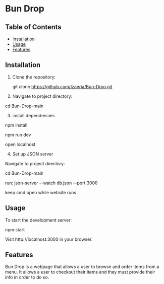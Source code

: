# Bun Drop

## Table of Contents

- [Installation](#installation)
- [Usage](#usage)
- [Features](#features)

## Installation

1. Clone the repository:

   git clone https://github.com/Izaeria/Bun-Drop.git

2. Navigate to project directory:

cd Bun-Drop-main

3. install dependencies

npm install

npm run dev

open localhost

4. Set up JSON server

Navigate to project directory:

cd Bun-Drop-main

run:
json-server --watch db.json --port 3000

keep cmd open while website runs 

## Usage

To start the development server:

npm start

Visit http://localhost:3000 in your browser.

## Features

Bun Drop is a webpage that allows a user to browse and order items from a menu. It allows a user to checkout their items and they must provide their info in order to do so.
